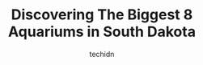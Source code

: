 ---
layout: ampstory
image: https://i0.wp.com/paketmu.com/wp-content/uploads/2023/06/great-plains-zoo-delbridge-museum-of-natural-history-0-in-south-dakota-1686372379.jpeg?resize=640,853
author: techidn
featured: false
description: Explore the diverse Aquarium scene in South Dakota, home to an incredible selection of 8 establishments catering to every taste. Whether youre in search of iconic favorites or undiscovered 
title: Discovering The Biggest 8 Aquariums in South Dakota
cover:
   title: Discovering The Biggest 8 Aquariums in South Dakota
   subtitle: RICKPATE
   background: https://paketmu.com/wp-content/uploads/2023/06/great-plains-zoo-delbridge-museum-of-natural-history-0-in-south-dakota-1686372379.jpeg

pages: 
 - layout: thirds
   top: <h1>#1 Reptile Gardens</h1>
   bottom: "<p>Been many years since I last was inside the doors of Reptile Garden.   You need to plan a lot of open time to see it all, like the snake show to the alligators show. Lot</p>"
   background: https://paketmu.com/wp-content/uploads/2023/06/great-plains-zoo-delbridge-museum-of-natural-history-1-in-south-dakota-1686372380.jpeg
   backgroundblur: true
 - layout: thirds
   top: <h1>#2 Great Plains Zoo & Delbridge Museum of Natural History</h1>
   bottom: "<p>Great Plains Zoo is Great! It is not the best zoo I have ever been to but definitely in the top 5. The employees are nice, helpful and courteous. The animals are great. W</p>"
   background: https://paketmu.com/wp-content/uploads/2023/06/great-plains-zoo-delbridge-museum-of-natural-history-2-in-south-dakota-1686372380.jpeg
   cta:
      link: https://paketmu.com/discovering-the-biggest-8-aquariums-in-south-dakota/
      text: Discovering The Biggest 8 Aquariums in South Dakota
 - layout: thirds
   top: <h1>#3 Butterfly House & Aquarium</h1>
   bottom: "<p>So so many butterflies!!! Oh my! It was so pretty and just so many butterflies it was fantastic! Being able to walk around with the nectar to draw the butterflies was nea</p>"
   background: https://paketmu.com/wp-content/uploads/2023/06/great-plains-zoo-delbridge-museum-of-natural-history-3-in-south-dakota-1686372380.jpeg
   cta:
      link: https://paketmu.com/discovering-the-biggest-8-aquariums-in-south-dakota/
      text: Discovering The Biggest 8 Aquariums in South Dakota
 - layout: thirds
   top: <h1>#4 Old MacDonalds Farm</h1>
   bottom: "<p>23691 Busted Five Ct, Rapid City, SD 57702, United States</p>"
   background: https://images.unsplash.com/photo-1540457036297-448b6b99e91c?ixlib=rb-4.0.3&ixid=MnwxMjA3fDB8MHxwaG90by1wYWdlfHx8fGVufDB8fHx8&auto=format&fit=crop&w=640&h=853&q=80
   cta:
      link: https://paketmu.com/discovering-the-biggest-8-aquariums-in-south-dakota/
      text: Discovering The Biggest 8 Aquariums in South Dakota
 - layout: thirds
   top: <h1>#5 Bramble Park Zoo</h1>
   bottom: "<p>800 10th St NW, Watertown, SD 57201, United States</p>"
   background: https://images.unsplash.com/photo-1614648718611-0635f29016cb?ixlib=rb-4.0.3&ixid=MnwxMjA3fDB8MHxwaG90by1wYWdlfHx8fGVufDB8fHx8&auto=format&fit=crop&w=640&h=853&q=80
   cta:
      link: https://paketmu.com/discovering-the-biggest-8-aquariums-in-south-dakota/
      text: Discovering The Biggest 8 Aquariums in South Dakota
 - layout: thirds
   top: <h1>#6 The Outdoor Campus - West</h1>
   bottom: "<p>Adventure Trail, Rapid City, SD 57702, United States</p>"
   background: https://images.unsplash.com/photo-1524169358666-79f22534bc6e?ixlib=rb-4.0.3&ixid=MnwxMjA3fDB8MHxwaG90by1wYWdlfHx8fGVufDB8fHx8&auto=format&fit=crop&w=640&h=853&q=80
   cta:
      link: https://paketmu.com/discovering-the-biggest-8-aquariums-in-south-dakota/
      text: Discovering The Biggest 8 Aquariums in South Dakota
 - layout: thirds
   top: <h1>#7 South Dakota Discovery Center</h1>
   bottom: "<p>805 W Sioux Ave, Pierre, SD 57501, United States</p>"
   background: https://images.unsplash.com/photo-1496096265110-f83ad7f96608?ixlib=rb-4.0.3&ixid=MnwxMjA3fDB8MHxwaG90by1wYWdlfHx8fGVufDB8fHx8&auto=format&fit=crop&w=640&h=853&q=80
   cta:
      link: https://paketmu.com/discovering-the-biggest-8-aquariums-in-south-dakota/
      text: Discovering The Biggest 8 Aquariums in South Dakota
 - layout: thirds
   middle: Continue reading...
   background: https://images.unsplash.com/photo-1615749413727-825b59a857b5?ixlib=rb-4.0.3&ixid=MnwxMjA3fDB8MHxwaG90by1wYWdlfHx8fGVufDB8fHx8&auto=format&fit=crop&w=640&h=853&q=80
   cta:
      link: https://paketmu.com/discovering-the-biggest-8-aquariums-in-south-dakota/
      text: Discovering The Biggest 8 Aquariums in South Dakota
      
---